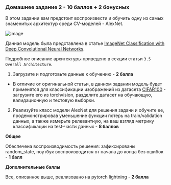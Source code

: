 ### Домашнее задание 2 - 10 баллов + 2 бонусных

В этом задании вам предстоит воспроизвести и обучить одну из самых знаменитых архитектур среди CV-моделей - AlexNet.

![image](https://github.com/user-attachments/assets/7073f6d5-397e-4537-8b98-07a649673c0c)


Данная модель была представлена в статье [ImageNet Classification with Deep Convolutional
Neural Networks](https://proceedings.neurips.cc/paper_files/paper/2012/file/c399862d3b9d6b76c8436e924a68c45b-Paper.pdf).

Подробное описание архитектуры приведено в секции статьи `3.5 Overall Architecture`.

1. Загрузите и подготовьте данные к обучению - **2 балла**
  - В отличие от оригинальной статьи, в данном задании модель будет применятся для классификации изображений из датасета [CIFAR100](https://pytorch.org/vision/main/generated/torchvision.datasets.CIFAR100.html#torchvision.datasets.CIFAR100) - загрузите его из torchvision, разделите датасет на обучающую, валидационную и тестовую выборки.
2. Реализуйте класс модели AlexNet для решения задачи и обучите ее, продемонстрировав уменьшение функции потерь на train/validation данных, а также измерьте релевантную, на ваш взгляд метрику классификации на test-части данных - **8 баллов**


**Общее**

Обеспечена воспроизводимость решения: зафиксированы random_state, ноутбук воспроизводится от начала до конца без ошибок - **1 балл**


**Дополнительные баллы**

Все, описанное выше, реализовано на pytorch lightning - **2 балла**

